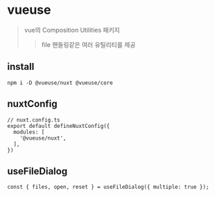 # vueuse

> vue의 Composition Utilities 패키지
>
> > file 핸들링같은 여러 유틸리티를 제공

## install

```
npm i -D @vueuse/nuxt @vueuse/core
```

## nuxtConfig

```
// nuxt.config.ts
export default defineNuxtConfig({
  modules: [
    '@vueuse/nuxt',
  ],
})
```

## useFileDialog

```
const { files, open, reset } = useFileDialog({ multiple: true });
```
